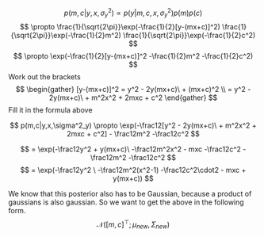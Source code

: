 $$
p(m,c|y,x,\sigma_y^2) \propto p(y|m,c,x,\sigma_y^2)p(m)p(c)
$$
$$
\propto \frac{1}{\sqrt{2\pi}}\exp(-\frac{1}{2}[y-(mx+c)]^2)
\frac{1}{\sqrt{2\pi}}\exp(-\frac{1}{2}m^2)
\frac{1}{\sqrt{2\pi}}\exp(-\frac{1}{2}c^2)
$$
$$
\propto \exp(-\frac{1}{2}[y-(mx+c)]^2 -\frac{1}{2}m^2 -\frac{1}{2}c^2)
$$
Work out the brackets
$$
\begin{gather}
[y-(mx+c)]^2 = y^2 - 2y(mx+c)\ + (mx+c)^2 \\ 
= y^2 - 2y(mx+c)\ + m^2x^2 + 2mxc + c^2
\end{gather}
$$
Fill it in the formula above

$$
p(m,c|y,x,\sigma^2_y) \propto \exp(-\frac12[y^2 - 2y(mx+c)\ + m^2x^2 + 2mxc + c^2] - \frac12m^2 -\frac12c^2
$$

$$
= \exp(-\frac12y^2 + y(mx+c)\ -\frac12m^2x^2 - mxc -\frac12c^2 - \frac12m^2 -\frac12c^2
$$
$$
= \exp(-\frac12y^2 \ -\frac12m^2(x^2-1)  -\frac12c^2\cdot2 - mxc + y(mx+c))
$$

We know that this posterior also has to be Gaussian, because a product of gaussians is also gaussian. So we want to get the above in the following form. 
$$
\mathcal{N}([m,c]^{\top};\mu_{new}, \Sigma_{new})
$$